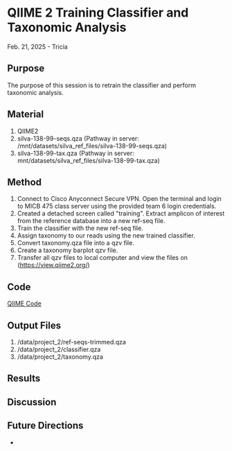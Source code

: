 # QIIME 2 Training Classifier and Taxonomic Analysis

Feb. 21, 2025 - Tricia

## Purpose
The purpose of this session is to retrain the classifier and perform taxonomic analysis.  

## Material
1. QIIME2
2. silva-138-99-seqs.qza (Pathway in server: /mnt/datasets/silva_ref_files/silva-138-99-seqs.qza)
3. silva-138-99-tax.qza (Pathway in server: mnt/datasets/silva_ref_files/silva-138-99-tax.qza)

## Method

1. Connect to Cisco Anyconnect Secure VPN. Open the terminal and login to MICB 475 class server using the provided team 6 login credentials.
2. Created a detached screen called "training". Extract amplicon of interest from the reference database into a new ref-seq file. 
3. Train the classifier with the new ref-seq file.
4. Assign taxonomy to our reads using the new trained classifier.
5. Convert taxonomy.qza file into a qzv file.
6. Create a taxonomy barplot qzv file.
7. Transfer all qzv files to local computer and view the files on (https://view.qiime2.org/)

## Code
[QIIME Code](/QIIME2/Data_Processing_Script.txt)

## Output Files
1. /data/project_2/ref-seqs-trimmed.qza
2. /data/project_2/classifier.qza
3. /data/project_2/taxonomy.qza

## Results


## Discussion


## Future Directions
- 
